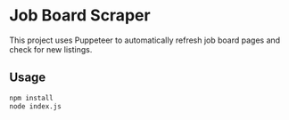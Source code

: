 # Job Board Scraper

This project uses Puppeteer to automatically refresh job board pages and check for new listings.

## Usage
```bash
npm install
node index.js
```
